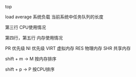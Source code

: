 top

load average
系统负载
当前系统中任务队列的长度

第三行 
CPU使用情况

第四行，第五行 
内存使用情况

PR          优先级
NI          优先级
VIRT        虚拟内存
RES         物理内存
SHR         共享内存


shift + m -> M
按内存排序

shift + p -> P
按CPU排序
